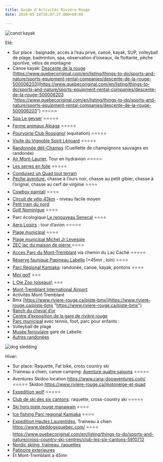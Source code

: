```yaml
---
title: Guide d'Activités Rivière Rouge
date: 2019-05-18T20:07:27.000+00:00

---
```

![canot kayak](https://abchalet.com/static/uploads/a10.jpg "canot kayak")

Eté:

* Sur place : baignade, accès à l’eau privé, canoë, kayak, SUP, volleyball de plage, badminton, spa, observation d’oiseaux, ile flottante,  pêche sportive, vélos de montagne
* Canoe kayak: [Descente de la rouge]( https://goo.gl/maps/6SFppcyR4kQqNB2R9) [https://www.quebecoriginal.com/en/listing/things-to-do/sports-and-nature/sports-equipment-rental-companies/descente-de-la-rouge-500006203](https://www.quebecoriginal.com/en/listing/things-to-do/sports-and-nature/sports-equipment-rental-companies/descente-de-la-rouge-500006203 "https://www.quebecoriginal.com/en/listing/things-to-do/sports-and-nature/sports-equipment-rental-companies/descente-de-la-rouge-500006203")  ⭐️⭐️⭐️⭐️⭐️
* [Spa Le geyser](https://www.quebecoriginal.com/en/listing/things-to-do/entertainment/spas/spa-le-geyser-373176494)    ⭐️⭐️⭐️⭐️⭐️
* [Ferme animaux Alpaga](https://alpagahl.ca/)  ⭐️⭐️⭐️⭐️⭐️
* [Pourvoirie Club Rossignol](https://g.page/ClubRossignol?share) (equitation)  ⭐️⭐️⭐️⭐️⭐️
* [Visite du Vignoble Spirit Lénoard]( https://www.quebecoriginal.com/en/listing/things-to-do/heritage-sites-and-attractions/industrial-tours/vignoble-spirit-leonard-396641966 ) ⭐️⭐️⭐️⭐️⭐️
* [Randonnée déli-Champs](http://www.champignonssauvages.com/) (Cueillette de champignons sauvages en randonée) 
* [Air Mont-Laurier,](https://www.airmontlaurier.com/transport-aerien-hydravion-quebec/) Tour en hydravion   ⭐️⭐️⭐️⭐️⭐️
* [Les serres en folie](https://goo.gl/maps/aLmnhdzCktpTR7Ff8 ) ⭐️⭐️⭐️⭐️⭐️
* [Conduisez un Quad tout terrain](https://www.riviere-rouge.ca/motoneige-et-quad) 
* [Peche aventure](https://www.sepaq.com/rf/rom/ ), chasse à l’ours noir, chasse au petit gibier, chasse à l’orignal, chasse au cerf de virginie  ⭐️⭐️⭐️⭐️
* [Cowboy paintall]( https://www.cowboypaintball.ca/)  ⭐️⭐️⭐️⭐️
* [Circuit de vélo 43km](https://www.velo-hautes-laurentides.qc.ca/circuits/Riviere-Rouge.html) - niveau facile moyen 
* [Petit train du nord ](https://goo.gl/maps/1NZmS48WV1yfrdf48)
* [Golf Nominigue](https://goo.gl/maps/dpfRc7zvRRLFMoTP6)  ⭐️⭐️⭐️⭐️
* Parc écologique [Le renouveau Senecal](https://www.quebecoriginal.com/en/listing/things-to-do/sports-and-nature/regional-parks/parc-ecologique-le-renouveau-rosaire-senecal-368968107)  ⭐️⭐️⭐️⭐️
* [Aero Loisirs](http://www.aeroloisirs.com/fr/accueil/index.php ) : tour d’avion ⭐️⭐️⭐️⭐️⭐️
* [Plage municipal](https://www.quebecoriginal.com/en/listing/things-to-do/sports-and-nature/beaches/plage-municipale-du-grand-lac-nominingue-7852004)  ⭐️⭐️⭐️⭐️
* [Plage municipal Michel Jr Levesqie]( https://www.quebecoriginal.com/en/listing/things-to-do/sports-and-nature/beaches/plage-michel-jr-levesque-7853362)
* [ZEC lac du maison de pierre ](https://zecmaisondepierre.reseauzec.com/)  ⭐️⭐️⭐️⭐️
* [Acces Parc du Mont-Tremblant](https://goo.gl/maps/bkfknvPYSsye563i6) via chemin du Lac Caché  ⭐️⭐️⭐️⭐️⭐️
* [Réserve faunique Papineau Labelle](https://goo.gl/maps/cXkmAT8ssHiKvjih6) (+45mn , loin)  ⭐️⭐️⭐️⭐️
* [Parc Régional Kamiaka](https://reservoirkiamika.org/): randonée, canoe, kayak, pontons  ⭐️⭐️⭐️⭐️
* [Mini golf](https://goo.gl/maps/RGTLZjFUAEBxMoTZ7)   ⭐️⭐️⭐️
* [L Oie Zoo (oiseaux)](https://goo.gl/maps/MfwZy5bAvYFT4Ffz8)  ⭐️⭐️⭐️
* [Mont-Tremblant International Airport](https://goo.gl/maps/8ZSYh8fZrUGwohQw7) 
* Activités Mont-Tremblant
* Bmx [https://www.riviere-rouge.ca/piste-bmx](https://www.riviere-rouge.ca/piste-bmx "https://www.riviere-rouge.ca/piste-bmx")
* [Ranch du cheval d’or](http://www.ranchduchevaldor.com/) 
* [Centre d’exposition de la gare de rivière rouge](https://www.quebecoriginal.com/en/listing/things-to-do/heritage-sites-and-attractions/art-galleries/centre-dexposition-de-la-gare-de-riviere-rouge-11369003) 
* [Parc municipal](https://goo.gl/maps/kksiMw4BM6cEFcVX6) avec tennis, foot, parc pour enfants : 
* Volleyball de plage
* [Musée ferroviaire](https://www.quebecoriginal.com/en/listing/things-to-do/heritage-sites-and-attractions/museums-and-historic-sites/musee-ferroviaire-gare-de-labelle-385705594) gare de Labelle 
* [Autres randonées](https://www.riviere-rouge.ca/randonnee-pedestre) 

![dog sledding](https://abchalet.com/static/uploads/expedition-wolf.jpg "dog sledding")

Hiver:

* Sur place: Raquette, Fat bike, cross country ski
* Traineau a chien, canoe camping: [Aventure quatre saisons](https://goo.gl/maps/ANHJDqDzy3Mr7PS27)  ⭐️⭐️⭐️⭐️⭐️
* Aventures Skidoo location https://www.cana-dooaventures.com/  ⭐️⭐️⭐️⭐️⭐️ Skidoo https://www.riviere-rouge.ca/motoneige-et-quad
* [Expedition wolf](https://www.quebecoriginal.com/en/listing/things-to-do/sports-and-nature/outdoor-and-adventure/expedition-wolf-10483573)   ⭐️⭐️⭐️⭐️⭐️
* [Club de ski des six cantons](https://goo.gl/maps/8mPxwZ5siEuBU7sx5): raquette, cross-country ski  ⭐️⭐️⭐️⭐️⭐️
* [Ski hors piste rouge manawain](https://goo.gl/maps/6TatHsVxBPuqnJx29)  ⭐️⭐️⭐️⭐️
* [Ice fishing Parc regional Kamiaka](https://goo.gl/maps/VHP2Jy3GTdNto4Gq6)  ⭐️⭐️⭐️⭐️
* [Expedition Hautes Laurentides](https://goo.gl/maps/6Y2egLSmHN9zdzDR7), Traineau a chien   https://www.sleddogsquebec.com/ ⭐️⭐️⭐️⭐️ https://www.quebecoriginal.com/en/listing/things-to-do/sports-and-nature/cross-country-ski-centres/club-les-six-cantons-5910712
* [Nordic skiing, traineau, raquettes ](https://reservoirkiamika.org/)
* [Patinoire exterieures]( https://www.riviere-rouge.ca/patinoires-exterieures)
* Et Mont-Tremblant a 45mn
